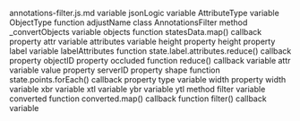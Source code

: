 annotations-filter.js.md
variable jsonLogic
variable AttributeType
variable ObjectType
function adjustName
class AnnotationsFilter
	method _convertObjects
		variable objects
			function statesData.map() callback
				property attr
				variable attributes
				variable height
				property height
				property label
				variable labelAttributes
					function state.label.attributes.reduce() callback
				property objectID
				property occluded
				function reduce() callback
					variable attr
					variable value
				property serverID
				property shape
				function state.points.forEach() callback
				property type
				variable width
				property width
				variable xbr
				variable xtl
				variable ybr
				variable ytl
	method filter
		variable converted
		function converted.map() callback
		function filter() callback
variable <unknown>
